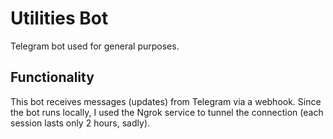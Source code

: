 # Utilities Bot

Telegram bot used for general purposes.

## Functionality

This bot receives messages (updates) from Telegram via a webhook. Since the bot runs locally, I used the Ngrok service to tunnel the connection (each session lasts only 2 hours, sadly).
